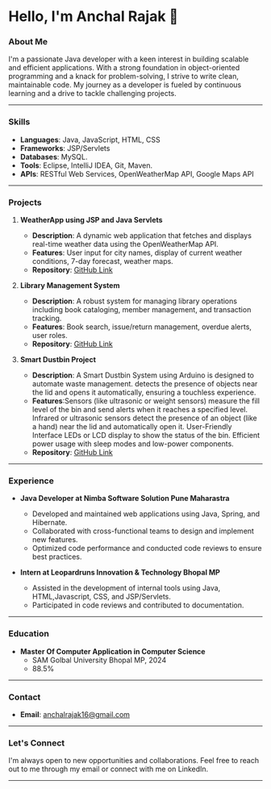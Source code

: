 # Hello, I'm Anchal Rajak 👋

### About Me

I'm a passionate Java developer with a keen interest in building scalable and efficient applications. With a strong foundation in object-oriented programming and a knack for problem-solving, I strive to write clean, maintainable code. My journey as a developer is fueled by continuous learning and a drive to tackle challenging projects.

---

### Skills

- **Languages**: Java, JavaScript, HTML, CSS
- **Frameworks**: JSP/Servlets
- **Databases**: MySQL.
- **Tools**: Eclipse, IntelliJ IDEA, Git, Maven.
- **APIs**: RESTful Web Services, OpenWeatherMap API, Google Maps API

---

### Projects

1. **WeatherApp using JSP and Java Servlets**
   - **Description**: A dynamic web application that fetches and displays real-time weather data using the OpenWeatherMap API.
   - **Features**: User input for city names, display of current weather conditions, 7-day forecast, weather maps.
   - **Repository**: [GitHub Link](https://github.com/anchal-rajak4260/Weather_App_Using_Java_Servlet_JSP)

2. **Library Management System**
   - **Description**: A robust system for managing library operations including book cataloging, member management, and transaction tracking.
   - **Features**: Book search, issue/return management, overdue alerts, user roles.
   - **Repository**: [GitHub Link](https://github.com/anchal-rajak4260/LMS-Library-Management-System-)

3. **Smart Dustbin Project**
   - **Description**: A Smart Dustbin System using Arduino is designed to automate waste management.
     detects the presence of objects near the lid and opens it automatically, ensuring a touchless experience.
   - **Features**:Sensors (like ultrasonic or weight sensors) measure the fill level of the bin and send alerts when it reaches a specified level.
     Infrared or ultrasonic sensors detect the presence of an object (like a hand) near the lid and automatically open it.
     User-Friendly Interface LEDs or LCD display to show the status of the bin. Efficient power usage with sleep modes and low-power components.
   - **Repository**: [GitHub Link](#)

---

### Experience

- **Java Developer at Nimba Software Solution Pune Maharastra**
  - Developed and maintained web applications using Java, Spring, and Hibernate.
  - Collaborated with cross-functional teams to design and implement new features.
  - Optimized code performance and conducted code reviews to ensure best practices.

- **Intern at Leopardruns Innovation & Technology Bhopal MP**
  - Assisted in the development of internal tools using Java, HTML,Javascript, CSS, and JSP/Servlets.
  - Participated in code reviews and contributed to documentation.

---

### Education

- **Master Of Computer Application in Computer Science**
  - SAM Golbal University Bhopal MP, 2024
  - 88.5%

---

### Contact

- **Email**: anchalrajak16@gmail.com

---

### Let's Connect

I'm always open to new opportunities and collaborations. Feel free to reach out to me through my email or connect with me on LinkedIn.

---
